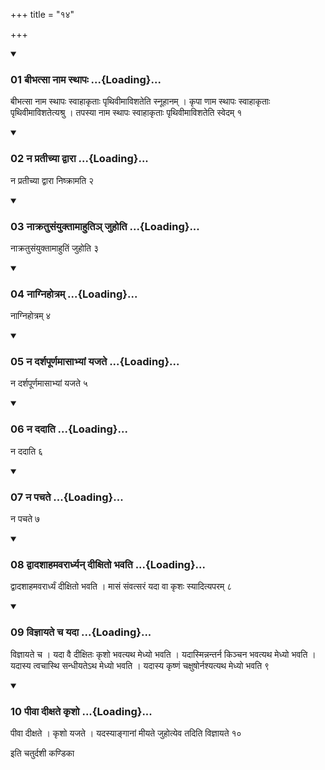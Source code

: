 +++
title = "१४"

+++

<div class="js_include" includetitle="true" newlevelforh1="3" unfilled="" url="/vedAH_yajuH/taittirIyam/sUtram/ApastambaH/shrautam/vishvAsa-prastutiH/10/14/01_bIbhatsA_nAma_sthApaH.md">
<details open><summary><h3>01 बीभत्सा नाम स्थापः ...{Loading}...</h3></summary>

बीभत्सा नाम स्थापः स्वाहाकृताः पृथिवीमाविशतेति स्नूहानम् । कृपा णाम स्थापः स्वाहाकृताः पृथिवीमाविशतेत्यश्रु । तपस्या नाम स्थापः स्वाहाकृताः पृथिवीमाविशतेति स्वेदम् १
</details>
</div>


<div class="js_include" includetitle="true" newlevelforh1="3" unfilled="" url="/vedAH_yajuH/taittirIyam/sUtram/ApastambaH/shrautam/vishvAsa-prastutiH/10/14/02_na_pratIchyA_dvArA.md">
<details open><summary><h3>02 न प्रतीच्या द्वारा ...{Loading}...</h3></summary>

न प्रतीच्या द्वारा निष्क्रामति २
</details>
</div>


<div class="js_include" includetitle="true" newlevelforh1="3" unfilled="" url="/vedAH_yajuH/taittirIyam/sUtram/ApastambaH/shrautam/vishvAsa-prastutiH/10/14/03_nAkratusaMyuktAmAhuti~n_juhoti.md">
<details open><summary><h3>03 नाक्रतुसंयुक्तामाहुतिञ् जुहोति ...{Loading}...</h3></summary>

नाक्रतुसंयुक्तामाहुतिं जुहोति ३
</details>
</div>


<div class="js_include" includetitle="true" newlevelforh1="3" unfilled="" url="/vedAH_yajuH/taittirIyam/sUtram/ApastambaH/shrautam/vishvAsa-prastutiH/10/14/04_nAgnihotram.md">
<details open><summary><h3>04 नाग्निहोत्रम् ...{Loading}...</h3></summary>

नाग्निहोत्रम् ४
</details>
</div>


<div class="js_include" includetitle="true" newlevelforh1="3" unfilled="" url="/vedAH_yajuH/taittirIyam/sUtram/ApastambaH/shrautam/vishvAsa-prastutiH/10/14/05_na_darshapUrNamAsAbhyAM_yajate.md">
<details open><summary><h3>05 न दर्शपूर्णमासाभ्यां यजते ...{Loading}...</h3></summary>

न दर्शपूर्णमासाभ्यां यजते ५
</details>
</div>


<div class="js_include" includetitle="true" newlevelforh1="3" unfilled="" url="/vedAH_yajuH/taittirIyam/sUtram/ApastambaH/shrautam/vishvAsa-prastutiH/10/14/06_na_dadAti.md">
<details open><summary><h3>06 न ददाति ...{Loading}...</h3></summary>

न ददाति ६
</details>
</div>


<div class="js_include" includetitle="true" newlevelforh1="3" unfilled="" url="/vedAH_yajuH/taittirIyam/sUtram/ApastambaH/shrautam/vishvAsa-prastutiH/10/14/07_na_pachate.md">
<details open><summary><h3>07 न पचते ...{Loading}...</h3></summary>

न पचते ७
</details>
</div>


<div class="js_include" includetitle="true" newlevelforh1="3" unfilled="" url="/vedAH_yajuH/taittirIyam/sUtram/ApastambaH/shrautam/vishvAsa-prastutiH/10/14/08_dvAdashAhamavarArdhyan_dIxito_bhavati.md">
<details open><summary><h3>08 द्वादशाहमवरार्ध्यन् दीक्षितो भवति ...{Loading}...</h3></summary>

द्वादशाहमवरार्ध्यं दीक्षितो भवति । मासं संवत्सरं यदा वा कृशः स्यादित्यपरम् ८
</details>
</div>


<div class="js_include" includetitle="true" newlevelforh1="3" unfilled="" url="/vedAH_yajuH/taittirIyam/sUtram/ApastambaH/shrautam/vishvAsa-prastutiH/10/14/09_vijnAyate_cha_yadA.md">
<details open><summary><h3>09 विज्ञायते च यदा ...{Loading}...</h3></summary>

विज्ञायते च । यदा वै दीक्षितः कृशो भवत्यथ मेध्यो भवति । यदास्मिन्नन्तर्न किञ्चन भवत्यथ मेध्यो भवति । यदास्य त्वचास्थि सन्धीयतेऽथ मेध्यो भवति । यदास्य कृष्णं चक्षुषोर्नश्यत्यथ मेध्यो भवति ९
</details>
</div>


<div class="js_include" includetitle="true" newlevelforh1="3" unfilled="" url="/vedAH_yajuH/taittirIyam/sUtram/ApastambaH/shrautam/vishvAsa-prastutiH/10/14/10_pIvA_dIxate_kRsho.md">
<details open><summary><h3>10 पीवा दीक्षते कृशो ...{Loading}...</h3></summary>

पीवा दीक्षते । कृशो यजते । यदस्याङ्गानां मीयते जुहोत्येव तदिति विज्ञायते १०
</details>
</div>



  
इति चतुर्दशी कण्डिका 
